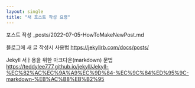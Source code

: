 ```yaml
---
layout: single
title: "새 포스트 작성 요령"
---
```



포스트 작성
_posts/2022-07-05-HowToMakeNewPost.md


블로그에 새 글 작성시 사용법
https://jekyllrb.com/docs/posts/

Jekyll 서ㅏ용을 위한 마크다운(markdown) 문법
https://teddylee777.github.io/jekyll/Jekyll-%EC%82%AC%EC%9A%A9%EC%9D%84-%EC%9C%84%ED%95%9C-markdown-%EB%AC%B8%EB%B2%95
